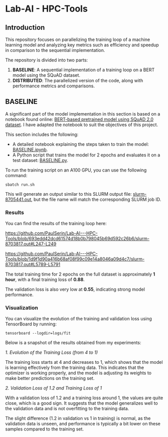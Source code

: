# Lab-AI - HPC-Tools

## Introduction 

This repository focuses on parallelizing the training loop of a machine learning model and analyzing key metrics such as efficiency and speedup in comparison to the sequential implementation.

The repository is divided into two parts:

1. **BASELINE**: A sequential implementation of a training loop on a BERT model using the SQuAD dataset.
2. **DISTRIBUTED**: The parallelized version of the code, along with performance metrics and comparisons.

## BASELINE

A significant part of the model implementation in this section is based on a notebook found online: [BERT-based pretrained model using SQuAD 2.0 dataset](https://github.com/alexaapo/BERT-based-pretrained-model-using-SQuAD-2.0-dataset). I have adapted the notebook to suit the objectives of this project.

This section includes the following:

- A detailed notebook explaining the steps taken to train the model: [BASELINE.ipynb](https://github.com/PaulSerin/Lab-AI---HPC-Tools/blob/main/BASELINE.ipynb).
- A Python script that trains the model for 2 epochs and evaluates it on a test dataset: [BASELINE.py](https://github.com/PaulSerin/Lab-AI---HPC-Tools/blob/main/BASELINE.py).

To run the training script on an A100 GPU, you can use the following command:

```
sbatch run.sh
```


This will generate an output similar to this SLURM output file: [slurm-8705441.out](https://github.com/PaulSerin/Lab-AI---HPC-Tools/blob/main/slurm-8705441.out), but the file name will match the corresponding SLURM job ID.

### Results

You can find the results of the training loop here:

https://github.com/PaulSerin/Lab-AI---HPC-Tools/blob/693edd42dcd61574d18b0b798045b69d592c26b6/slurm-8703817.out#L247-L249

https://github.com/PaulSerin/Lab-AI---HPC-Tools/blob/1d9f1d90a416b68af08f99c09e14a8046a09d4c7/slurm-8703817.out#L5789-L5791

The total training time for 2 epochs on the full dataset is approximately **1 hour**, with a final training loss of **0.88**.

The validation loss is also very low at **0.55**, indicating strong model performance.

### Visualization

You can visualize the evolution of the training and validation loss using TensorBoard by running:

```
tensorboard --logdir=logs/fit
```

Below is a snapshot of the results obtained from my experiments:




*1. Evolution of the Training Loss (from 4 to 1)*

The training loss starts at 4 and decreases to 1, which shows that the model is learning effectively from the training data. This indicates that the optimizer is working properly, and the model is adjusting its weights to make better predictions on the training set.

*2. Validation Loss of 1.2 and Training Loss of 1*

With a validation loss of 1.2 and a training loss around 1, the values are quite close, which is a good sign. It suggests that the model generalizes well to the validation data and is not overfitting to the training data. 

The slight difference (1.2 in validation vs 1 in training) is normal, as the validation data is unseen, and performance is typically a bit lower on these samples compared to the training set.



